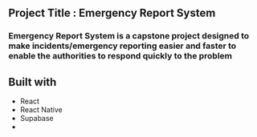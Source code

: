 ## Project Title : Emergency Report System ##

<h3>Emergency Report System is a capstone project designed to make incidents/emergency reporting easier and faster to enable the authorities to respond quickly to the problem </h3>

## Built with ##

<ul>
    <li>React</li>
    <li>React Native</li>
    <li>Supabase</li>
    <li></li>
</ul>





 
